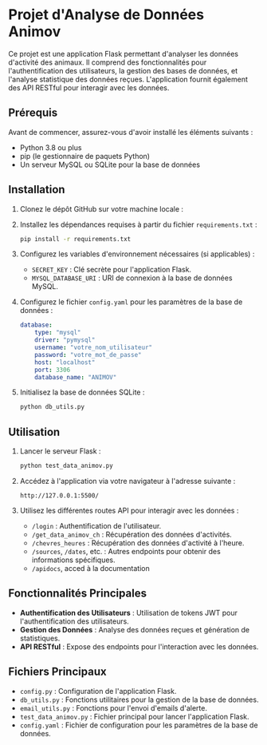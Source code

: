 # Projet d'Analyse de Données Animov

Ce projet est une application Flask permettant d'analyser les données d'activité des animaux. Il comprend des fonctionnalités pour l'authentification des utilisateurs, la gestion des bases de données, et l'analyse statistique des données reçues. L'application fournit également des API RESTful pour interagir avec les données.

## Prérequis

Avant de commencer, assurez-vous d'avoir installé les éléments suivants :

- Python 3.8 ou plus
- pip (le gestionnaire de paquets Python)
- Un serveur MySQL ou SQLite pour la base de données

## Installation

1. Clonez le dépôt GitHub sur votre machine locale :

2. Installez les dépendances requises à partir du fichier `requirements.txt` :

    ```bash
    pip install -r requirements.txt
    ```

3. Configurez les variables d'environnement nécessaires (si applicables) :

    - `SECRET_KEY` : Clé secrète pour l'application Flask.
    - `MYSQL_DATABASE_URI` : URI de connexion à la base de données MySQL.

4. Configurez le fichier `config.yaml` pour les paramètres de la base de données :

    ```yaml
    database:
        type: "mysql"
        driver: "pymysql"
        username: "votre_nom_utilisateur"
        password: "votre_mot_de_passe"
        host: "localhost"
        port: 3306
        database_name: "ANIMOV"
    ```

5. Initialisez la base de données SQLite :

    ```bash
    python db_utils.py
    ```

## Utilisation

1. Lancer le serveur Flask :

    ```bash
    python test_data_animov.py
    ```

2. Accédez à l'application via votre navigateur à l'adresse suivante :

    ```
    http://127.0.0.1:5500/
    ```

3. Utilisez les différentes routes API pour interagir avec les données :

    - `/login` : Authentification de l'utilisateur.
    - `/get_data_animov_ch` : Récupération des données d'activités.
    - `/chevres_heures` : Récupération des données d'activité à l'heure.
    - `/sources`, `/dates`, etc. : Autres endpoints pour obtenir des informations spécifiques.
    - `/apidocs`, acced à la documentation   

## Fonctionnalités Principales

- **Authentification des Utilisateurs** : Utilisation de tokens JWT pour l'authentification des utilisateurs.
- **Gestion des Données** : Analyse des données reçues et génération de statistiques.
- **API RESTful** : Expose des endpoints pour l'interaction avec les données.

## Fichiers Principaux

- `config.py` : Configuration de l'application Flask.
- `db_utils.py` : Fonctions utilitaires pour la gestion de la base de données.
- `email_utils.py` : Fonctions pour l'envoi d'emails d'alerte.
- `test_data_animov.py` : Fichier principal pour lancer l'application Flask.
- `config.yaml` : Fichier de configuration pour les paramètres de la base de données.
